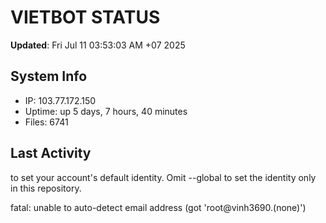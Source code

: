 # VIETBOT STATUS
**Updated**: Fri Jul 11 03:53:03 AM +07 2025

## System Info
- IP: 103.77.172.150
- Uptime: up 5 days, 7 hours, 40 minutes
- Files: 6741

## Last Activity

to set your account's default identity.
Omit --global to set the identity only in this repository.

fatal: unable to auto-detect email address (got 'root@vinh3690.(none)')
